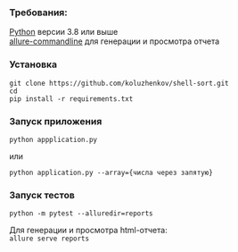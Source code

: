 ### Требования:

[Python](https://www.python.org/) версии 3.8 или выше  
[allure-commandline](https://docs.qameta.io/allure/#_installing_a_commandline) для генерации и просмотра отчета

### Установка
```
git clone https://github.com/koluzhenkov/shell-sort.git
cd 
pip install -r requirements.txt
```
### Запуск приложения
```
python appplication.py
```
или
```
python application.py --array={числа через запятую}
```

### Запуск тестов
```
python -m pytest --alluredir=reports
```
Для генерации и просмотра html-отчета:  
```allure serve reports```
